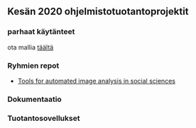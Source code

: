 ## Kesän 2020 ohjelmistotuotantoprojektit

### parhaat käytänteet

ota mallia [täältä](https://github.com/ohtu-ohjaajat/OhTuHistory/blob/master/reference.md)

### Ryhmien repot
- [Tools for automated image analysis in social sciences](https://github.com/duck-duck-tag/duck-duck-tag)

### Dokumentaatio

### Tuotantosovellukset
